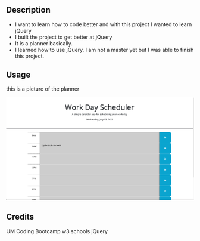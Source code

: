 # <Workday-Scheduler>

## Description



- I want to learn how to code better and with this project I wanted to learn jQuery
- I built the project to get better at jQuery
- It is a planner basically.
- I learned how to use jQuery. I am not a master yet but I was able to finish this project.


## Usage

this is a picture of the planner

![image of planner](assets/images/planner.png)

## Credits

UM Coding Bootcamp
w3 schools
jQuery


